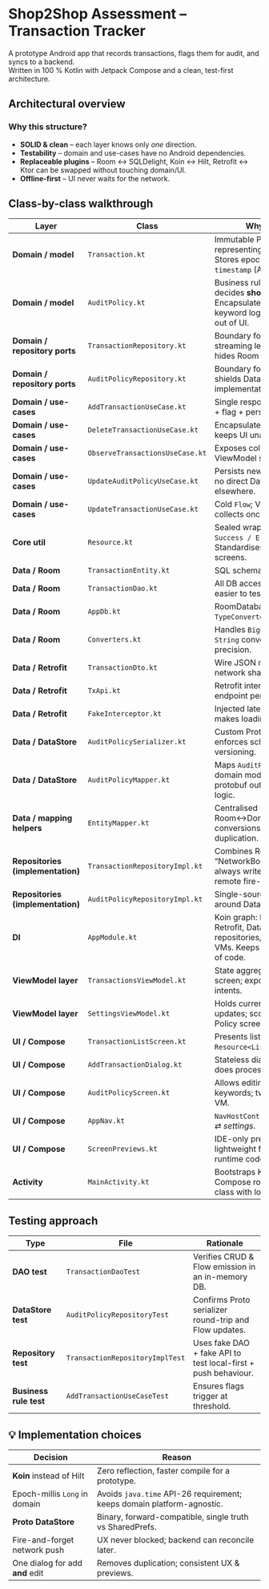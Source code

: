 # Shop2Shop Assessment – Transaction Tracker

A prototype Android app that records transactions, flags them for audit, and
syncs to a backend.  
Written in 100 % Kotlin with Jetpack Compose and a clean, test-first
architecture.


## Architectural overview

### Why this structure?
* **SOLID & clean** – each layer knows only *one* direction.
* **Testability** – domain and use-cases have no Android dependencies.
* **Replaceable plugins** – Room ↔ SQLDelight, Koin ↔ Hilt, Retrofit ↔ Ktor
  can be swapped without touching domain/UI.
* **Offline-first** – UI never waits for the network.

## Class-by-class walkthrough
| Layer                             | Class                           | Why it exists |
|-----------------------------------|---------------------------------|---------------|
| **Domain / model**                | `Transaction.kt`                | Immutable POJO representing a ledger entry. Stores epoch-millis `timestamp` (API 24-safe). |
| **Domain / model**                | `AuditPolicy.kt`                | Business rule object that decides **shouldFlag(tx)**. Encapsulates threshold and keyword logic – keeps rules out of UI. |
| **Domain / repository ports**     | `TransactionRepository.kt`      | Boundary for CRUD + streaming ledger changes; hides Room / network. |
| **Domain / repository ports**     | `AuditPolicyRepository.kt`      | Boundary for policy storage; shields DataStore implementation. |
| **Domain / use-cases**            | `AddTransactionUseCase.kt`      | Single responsibility: validate + flag + persist + push. |
| **Domain / use-cases**            | `DeleteTransactionUseCase.kt`   | Encapsulates removal logic; keeps UI unaware of DAO. |
| **Domain / use-cases**            | `ObserveTransactionsUseCase.kt` | Exposes cold Flow; simplifies ViewModel subscription. |
| **Domain / use-cases**            | `UpdateAuditPolicyUseCase.kt`   | Persists new rules atomically; no direct DataStore calls elsewhere. |
| **Domain / use-cases**            | `UpdateTransactionUseCase.kt` | Cold `Flow`; ViewModel collects once. |
| **Core util**                     | `Resource.kt`                   | Sealed wrapper → `Loading / Success / Error`. Standardises state across screens. |
| **Data / Room**                   | `TransactionEntity.kt`          | SQL schema + primary key. |
| **Data / Room**                   | `TransactionDao.kt`             | All DB access in one place → easier to test and migrate. |
| **Data / Room**                   | `AppDb.kt`                      | RoomDatabase with `TypeConverters` registered. |
| **Data / Room**                   | `Converters.kt`                 | Handles `BigDecimal` ↔ `String` conversion to keep precision. |
| **Data / Retrofit**               | `TransactionDto.kt`             | Wire JSON model; isolates network shape from domain. |
| **Data / Retrofit**               | `TxApi.kt`                      | Retrofit interface – one endpoint per REST op. |
| **Data / Retrofit**               | `FakeInterceptor.kt`            | Injected latency for demos; makes loading states visible. |
| **Data / DataStore**              | `AuditPolicySerializer.kt`      | Custom Proto serializer – enforces schema & versioning. |
| **Data / DataStore**              | `AuditPolicyMapper.kt`          | Maps `AuditPolicyProto` ↔ domain model. Keeps protobuf out of business logic. |
| **Data / mapping helpers**        | `EntityMapper.kt`               | Centralised Room↔Domain↔Dto conversions; avoids duplication. |
| **Repositories (implementation)** | `TransactionRepositoryImpl.kt`  | Combines Room + Retrofit → “NetworkBound” pattern: always write local, push remote fire-and-forget. |
| **Repositories (implementation)** | `AuditPolicyRepositoryImpl.kt`  | Single-source-of-truth store around DataStore Flow. |
| **DI**                            | `AppModule.kt`                  | Koin graph: binds DB, Retrofit, DataStore, repositories, use-cases, VMs. Keeps composition out of code. |
| **ViewModel layer**               | `TransactionsViewModel.kt`      | State aggregator for list screen; exposes `add`, `delete` intents. |
| **ViewModel layer**               | `SettingsViewModel.kt`          | Holds current policy & updates; scoped to Audit Policy screen. |
| **UI / Compose**                  | `TransactionListScreen.kt`      | Presents list + FAB; collects `Resource<List<Transaction>>`. |
| **UI / Compose**                  | `AddTransactionDialog.kt`       | Stateless dialog; ViewModel does processing. |
| **UI / Compose**                  | `AuditPolicyScreen.kt`          | Allows editing threshold + keywords; two-way binds to VM. |
| **UI / Compose**                  | `AppNav.kt`                     | `NavHostController` routes: *list* ⇄ *settings*. |
| **UI / Compose**                  | `ScreenPreviews.kt`             | IDE-only previews with lightweight fakes – keep runtime code pristine. |
| **Activity**                      | `MainActivity.kt`               | Bootstraps Koin and sets Compose root. Only Android class with logic. |

## Testing approach
| Type | File | Rationale |
|------|------|-----------|
| **DAO test** | `TransactionDaoTest` | Verifies CRUD & Flow emission in an in-memory DB. |
| **DataStore test** | `AuditPolicyRepositoryTest` | Confirms Proto serializer round-trip and Flow updates. |
| **Repository test** | `TransactionRepositoryImplTest` | Uses fake DAO + fake API to test local-first + push behaviour. |
| **Business rule test** | `AddTransactionUseCaseTest` | Ensures flags trigger at threshold. |


## 💡 Implementation choices
| Decision | Reason |
|----------|--------|
| **Koin** instead of Hilt | Zero reflection, faster compile for a prototype. |
| Epoch-millis `Long` in domain | Avoids `java.time` API-26 requirement; keeps domain platform-agnostic. |
| **Proto DataStore** | Binary, forward-compatible, single truth vs SharedPrefs. |
| Fire-and-forget network push | UX never blocked; backend can reconcile later. |
| One dialog for add **and** edit | Removes duplication; consistent UX & previews. |
